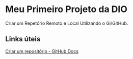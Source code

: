 # Meu Primeiro Projeto da DIO
Criar um Repetório Remoto e Local Utilizando o Gi/GitHub.

## Links úteis
[Criar um repositório - GitHub Docs](https://docs.github.com/pt/repositories/creating-and-managing-repositories/creating-a-new-repository)
